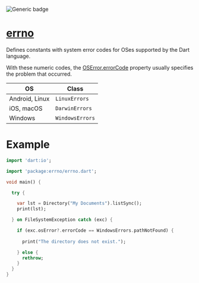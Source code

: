 ![Generic badge](https://img.shields.io/badge/status-draft-error.svg)

# [errno](https://github.com/rtmigo/errno)

Defines constants with system error codes for OSes 
supported by the Dart language.

With these numeric codes, the [OSError.errorCode](https://api.dart.dev/stable/dart-io/OSError/errorCode.html) 
property usually specifies the problem that occurred.



| OS             | Class           |
|----------------|-----------------|
| Android, Linux | `LinuxErrors`   |
| iOS, macOS     | `DarwinErrors`  |
| Windows        | `WindowsErrors` |

# Example 

``` dart
import 'dart:io';

import 'package:errno/errno.dart';

void main() {

  try {

    var lst = Directory("My Documents").listSync();
    print(lst);

  } on FileSystemException catch (exc) {

    if (exc.osError?.errorCode == WindowsErrors.pathNotFound) {
      
      print("The directory does not exist.");

    } else {
      rethrow;
    }
  }
}
```


